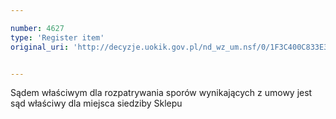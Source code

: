 ```yaml
---

number: 4627
type: 'Register item'
original_uri: 'http://decyzje.uokik.gov.pl/nd_wz_um.nsf/0/1F3C400C833E326DC1257B6B0023DE7C?OpenDocument'


---
```


Sądem właściwym dla rozpatrywania sporów wynikających z umowy jest sąd właściwy dla miejsca siedziby Sklepu
